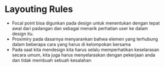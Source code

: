 # Layouting Rules

- Focal point bisa digunkan pada design untuk menentukan dengan tepat awal dari padangan dan sebagai menarik perhatian user ke dalam design itu.
- Proximiry pada dasarnya menyarankan bahwa elemen yang terhubung dalam beberapa cara yang harus di kelompokan bersama
- Pada saat kita mendesign kita harus selalu memperhatikan keselarasan secara umum, kita juga harus menyelaraskan dengan pekerjaan anda dan tidak membuah sebuah kesalahan
